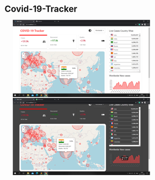 # Covid-19-Tracker

<p align="center">
  <img src="https://github.com/sahilgoyals1999/covid-19-tracker/blob/main/Image/Light-Theme.png" width="450" title="Light Theme">
  <br />
  <img src="https://github.com/sahilgoyals1999/covid-19-tracker/blob/main/Image/Dark-Theme.png" width="450" title="Dark Theme">
</p>
